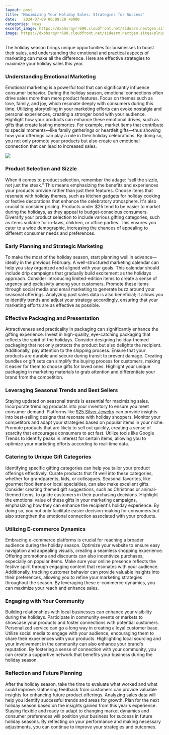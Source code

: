 ```yaml
---
layout: post
title: "Maximizing Your Holiday Sales: Strategies for Success"
date:   2024-07-09 00:09:28 +0000
categories: News
excerpt_image: https://dxbhsrqyrr690.cloudfront.net/sidearm.nextgen.sites/plnusealions.com/images/responsive_2023/default_image.png
image: https://dxbhsrqyrr690.cloudfront.net/sidearm.nextgen.sites/plnusealions.com/images/responsive_2023/default_image.png
---
```


The holiday season brings unique opportunities for businesses to boost their sales, and understanding the emotional and practical aspects of marketing can make all the difference. Here are effective strategies to maximize your holiday sales this year.
### Understanding Emotional Marketing
Emotional marketing is a powerful tool that can significantly influence consumer behavior. During the holiday season, emotional connections often drive sales more than mere product features. Focus on themes such as love, family, and joy, which resonate deeply with consumers during this time. 
Utilizing storytelling in your marketing efforts can evoke nostalgia and personal experiences, creating a stronger bond with your audience. Highlight how your products can enhance these emotional drives, such as gifts that create lasting memories. For example, market items that contribute to special moments—like family gatherings or heartfelt gifts—thus showing how your offerings can play a role in their holiday celebrations. By doing so, you not only promote your products but also create an emotional connection that can lead to increased sales.

![](https://dxbhsrqyrr690.cloudfront.net/sidearm.nextgen.sites/plnusealions.com/images/responsive_2023/default_image.png)
### Product Selection and Sizzle
When it comes to product selection, remember the adage: “sell the sizzle, not just the steak.” This means emphasizing the benefits and experiences your products provide rather than just their features. Choose items that resonate with holiday themes, such as kitchen gadgets for holiday cooking or festive decorations that enhance the celebratory atmosphere.
It's also crucial to consider pricing. Products under $25 tend to be easier to market during the holidays, as they appeal to budget-conscious consumers. Diversify your product selection to include various gifting categories, such as items suitable for in-laws, children, or office parties. This ensures you cater to a wide demographic, increasing the chances of appealing to different consumer needs and preferences.
### Early Planning and Strategic Marketing
To make the most of the holiday season, start planning well in advance—ideally in the previous February. A well-structured marketing calendar can help you stay organized and aligned with your goals. This calendar should include drip campaigns that gradually build excitement as the holidays approach. 
Consider introducing limited-edition items to create a sense of urgency and exclusivity among your customers. Promote these items through social media and email marketing to generate buzz around your seasonal offerings. Analyzing past sales data is also beneficial; it allows you to identify trends and adjust your strategy accordingly, ensuring that your marketing efforts are as effective as possible.
### Effective Packaging and Presentation
Attractiveness and practicality in packaging can significantly enhance the gifting experience. Invest in high-quality, eye-catching packaging that reflects the spirit of the holidays. Consider designing holiday-themed packaging that not only protects the product but also delights the recipient.
Additionally, pay attention to the shipping process. Ensure that your products are durable and secure during transit to prevent damage. Creating bundles or gift sets can simplify the buying process for customers, making it easier for them to choose gifts for loved ones. Highlight your unique packaging in marketing materials to grab attention and differentiate your brand from the competition.
### Leveraging Seasonal Trends and Best Sellers
Staying updated on seasonal trends is essential for maximizing sales. Incorporate trending products into your inventory to ensure you meet consumer demand. Platforms like [925 Silver Jewelry](https://more.io.vn/en/Silver_jewelry) can provide insights into best-selling designs that resonate with holiday shoppers.
Monitor your competitors and adapt your strategies based on popular items in your niche. Promote products that are likely to sell out quickly, creating a sense of scarcity that encourages consumers to act fast. Utilize tools like Google Trends to identify peaks in interest for certain items, allowing you to optimize your marketing efforts according to real-time data.
### Catering to Unique Gift Categories
Identifying specific gifting categories can help you tailor your product offerings effectively. Curate products that fit well into these categories, whether for grandparents, kids, or colleagues. Seasonal favorites, like gourmet food items or local specialties, can also make excellent gifts.
Consider creating themed gift suggestions, such as Christmas or animal-themed items, to guide customers in their purchasing decisions. Highlight the emotional value of these gifts in your marketing campaigns, emphasizing how they can enhance the recipient's holiday experience. By doing so, you not only facilitate easier decision-making for consumers but also strengthen the emotional connection associated with your products.
### Utilizing E-commerce Dynamics
Embracing e-commerce platforms is crucial for reaching a broader audience during the holiday season. Optimize your website to ensure easy navigation and appealing visuals, creating a seamless shopping experience. Offering promotions and discounts can also incentivize purchases, especially on popular items.
Make sure your online presence reflects the festive spirit through engaging content that resonates with your audience. Additionally, tracking customer behavior can provide valuable insights into their preferences, allowing you to refine your marketing strategies throughout the season. By leveraging these e-commerce dynamics, you can maximize your reach and enhance sales.
### Engaging with Your Community
Building relationships with local businesses can enhance your visibility during the holidays. Participate in community events or markets to showcase your products and foster connections with potential customers. Personalized service can go a long way in creating a loyal customer base.
Utilize social media to engage with your audience, encouraging them to share their experiences with your products. Highlighting local sourcing and your involvement in the community can also enhance your brand's reputation. By fostering a sense of connection with your community, you can create a supportive network that benefits your business during the holiday season.
### Reflection and Future Planning
After the holiday season, take the time to evaluate what worked and what could improve. Gathering feedback from customers can provide valuable insights for enhancing future product offerings. Analyzing sales data will help you identify successful trends and areas for growth.
Plan for the next holiday season based on the insights gained from this year's experience. Staying flexible and ready to adapt to changing market dynamics and consumer preferences will position your business for success in future holiday seasons. By reflecting on your performance and making necessary adjustments, you can continue to improve your strategies and outcomes.